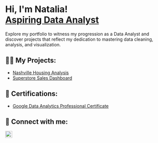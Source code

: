 <h1>Hi, I'm Natalia! <br/><a href="https://www.linkedin.com/in/natalia-krajewska-997685290/">Aspiring Data Analyst</a></h1>
Explore my portfolio to witness my progression as a Data Analyst and discover projects that reflect my dedication to mastering data cleaning, analysis, and visualization.

<h2>👨‍💻 My Projects:</h2>

- [Nashville Housing Analysis](https://github.com/NataliaKrajewska/Cleaning-Data-in-SQL)
- [Superstore Sales Dashboard](https://public.tableau.com/app/profile/natalia.krajewska/viz/OnlineStoreSalesDashboard_17036211347800/Dashboard1)


<h2>📄 Certifications:</h2>

  - [Google Data Analytics Professional Certificate](https://www.coursera.org/account/accomplishments/specialization/GEP2QDR5YRTP)


<h2> 🤳 Connect with me:</h2>

[<img align="left" alt="JoshMadakor | LinkedIn" width="22px" src="https://cdn.jsdelivr.net/npm/simple-icons@v3/icons/linkedin.svg" />][linkedin]

[linkedin]: https://www.linkedin.com/in/natalia-krajewska-997685290/
